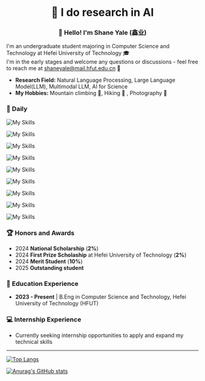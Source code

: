 <h1 align="center"> 🤖 I do research in AI</h1>
<h3 align="center"> 👋 Hello! I'm Shane Yale (鑫业)</h3>

I'm an undergraduate student majoring in Computer Science and Technology at Hefei University of Technology 🎓    
I'm in the early stages and welcome any questions or discussions - feel free to reach me at shaneyale@mail.hfut.edu.cn 📧

- **Research Field:** Natural Language Processing, Large Language Model(LLM), Multimodal LLM, AI for Science  
- **My Hobbies:** Mountain climbing  🧗, Hiking 🥾 , Photography 📸

### 🧠 Daily

![My Skills](https://go-skill-icons.vercel.app/api/icons?i=vim,neovim,vscode)

![My Skills](https://go-skill-icons.vercel.app/api/icons?i=gcp,googlecolab,gmail,onedrive)

![My Skills](https://go-skill-icons.vercel.app/api/icons?i=apple,nvidia,ubuntu,arch,windows)

![My Skills](https://go-skill-icons.vercel.app/api/icons?i=python,jupyter,cuda,cpp,c,js)

![My Skills](https://go-skill-icons.vercel.app/api/icons?i=pytorch,anaconda,git,docker,bash,cmake)

![My Skills](https://go-skill-icons.vercel.app/api/icons?i=github,huggingface,youtube,x,facebook,instagram,reddit)

![My Skills](https://go-skill-icons.vercel.app/api/icons?i=deepseek,gemini,chatgpt,claude,githubcopilot,microsoftcopilot,ollama)

![My Skills](https://go-skill-icons.vercel.app/api/icons?i=latex,markdown,html,css)

![My Skills](https://go-skill-icons.vercel.app/api/icons?i=lightroomclassic,photoshop)

### 🏆 Honors and Awards
- 2024 **National Scholarship** (**2%**)
- 2024 **First Prize Scholaship** at Hefei University of Technology (**2%**)
- 2024 **Merit Student** (**10%**)
- 2025 **Outstanding student**

### 📖 Education Experience
- **2023 - Present** | B.Eng in Computer Science and Technology, Hefei University of Technology (HFUT)

### 💻 Internship Experience
- Currently seeking internship opportunities to apply and expand my technical skills

---

[![Top Langs](https://github-readme-stats.vercel.app/api/top-langs/?username=shaneyale2005&layout=compact&card_width=470)](https://github.com/anuraghazra/github-readme-stats)

[![Anurag's GitHub stats](https://github-readme-stats.vercel.app/api?username=shaneyale2005&show_icons=true)](https://github.com/anuraghazra/github-readme-stats)

